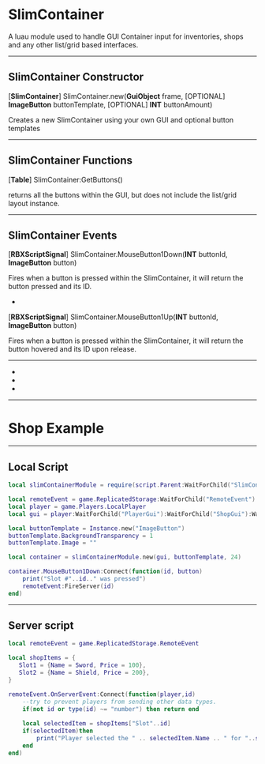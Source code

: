 # SlimContainer
A luau module used to handle GUI Container input for inventories, shops and any other list/grid based interfaces.
______________________________________________________________________________________________________________________

## SlimContainer Constructor

[**SlimContainer**] SlimContainer.new(**GuiObject** frame, [OPTIONAL] **ImageButton** buttonTemplate, [OPTIONAL] **INT** buttonAmount)

Creates a new SlimContainer using your own GUI and optional button templates
______________________________________________________________________________________________________________________

## SlimContainer Functions


[**Table**] SlimContainer:GetButtons()

returns all the buttons within the GUI, but does not include the list/grid layout instance.
______________________________________________________________________________________________________________________

## SlimContainer Events


[**RBXScriptSignal**] SlimContainer.MouseButton1Down(**INT** buttonId, **ImageButton** button)

Fires when a button is pressed within the SlimContainer, it will return the button pressed and its ID.

-

[**RBXScriptSignal**] SlimContainer.MouseButton1Up(**INT** buttonId, **ImageButton** button)

Fires when a button is pressed within the SlimContainer, it will return the button hovered and its ID upon release.
______________________________________________________________________________________________________________________
-
-
-
______________________________________________________________________________________________________________________

# Shop Example
__________________

## Local Script

```lua
local slimContainerModule = require(script.Parent:WaitForChild("SlimContainer")

local remoteEvent = game.ReplicatedStorage:WaitForChild("RemoteEvent")
local player = game.Players.LocalPlayer
local gui = player:WaitForChild("PlayerGui"):WaitForChild("ShopGui"):WaitForChild("ShopFrame")

local buttonTemplate = Instance.new("ImageButton")
buttonTemplate.BackgroundTransparency = 1
buttonTemplate.Image = ""

local container = slimContainerModule.new(gui, buttonTemplate, 24)

container.MouseButton1Down:Connect(function(id, button)
    print("Slot #"..id.." was pressed")
    remoteEvent:FireServer(id)
end)
```
_____________________________________________________________________________________________________________________

## Server script

```lua
local remoteEvent = game.ReplicatedStorage.RemoteEvent

local shopItems = {
   Slot1 = {Name = Sword, Price = 100},
   Slot2 = {Name = Shield, Price = 200},
}

remoteEvent.OnServerEvent:Connect(function(player,id)
    --try to prevent players from sending other data types.
    if(not id or type(id) ~= "number") then return end
    
    local selectedItem = shopItems["Slot"..id]
    if(selectedItem)then
        print("Player selected the " .. selectedItem.Name .. " for "..selectedItem.Price .." Coins"
    end
end)

```
